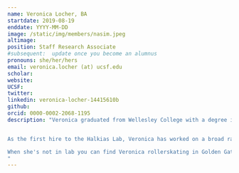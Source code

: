 ```yaml
---
name: Veronica Locher, BA
startdate: 2019-08-19
enddate: YYYY-MM-DD
image: /static/img/members/nasim.jpeg
altimage:
position: Staff Research Associate
#subsequent:  update once you become an alumnus
pronouns: she/her/hers
email: veronica.locher (at) ucsf.edu
scholar:
website:
UCSF:
twitter:
linkedin: veronica-locher-14415610b
github:
orcid: 0000-0002-2068-1195
description: "Veronica graduated from Wellesley College with a degree in biological sciences. During her undergraduate summers she worked for [Pivot Bio](https://www.pivotbio.com/) where she engineered microbial fertilizers to fix nitrogen for corn crops to reduce the environmental burden of synthetic nitrogen fertilizers.


As the first hire to the Halkias Lab, Veronica has worked on a broad range of projects, but is currently studying ways in which the fetal intestinal environment contributes to the maturation and regulation of protective T cell populations in utero.

When she's not in lab you can find Veronica rollerskating in Golden Gate Park or perfecting her chocolate chip cookie recipe
"
---
```

